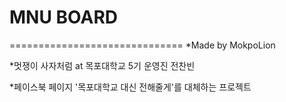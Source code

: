 # MNU BOARD
==============================
*Made by MokpoLion

*멋쟁이 사자처럼 at 목포대학교 5기 운영진 전찬빈

*페이스북 페이지 '목포대학교 대신 전해줄게'를 대체하는 프로젝트